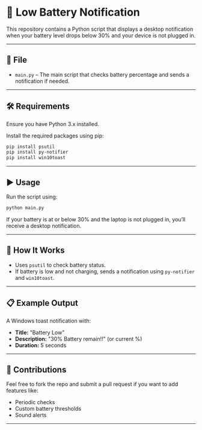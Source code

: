 # 📘 Low Battery Notification

This repository contains a Python script that displays a desktop notification when your battery level drops below 30% and your device is not plugged in.

---

## 📂 File

- `main.py` – The main script that checks battery percentage and sends a notification if needed.

---

## 🛠️ Requirements

Ensure you have Python 3.x installed.

Install the required packages using pip:

```bash
pip install psutil
pip install py-notifier
pip install win10toast
```

---

## ▶️ Usage

Run the script using:

```bash
python main.py
```

If your battery is at or below 30% and the laptop is not plugged in, you’ll receive a desktop notification.

---

## 🔧 How It Works

- Uses `psutil` to check battery status.
- If battery is low and not charging, sends a notification using `py-notifier` and `win10toast`.

---

## 📋 Example Output

A Windows toast notification with:

- **Title:** "Battery Low"
- **Description:** "30% Battery remain!!" (or current %)
- **Duration:** 5 seconds

---

## 🤝 Contributions

Feel free to fork the repo and submit a pull request if you want to add features like:
- Periodic checks
- Custom battery thresholds
- Sound alerts

---



